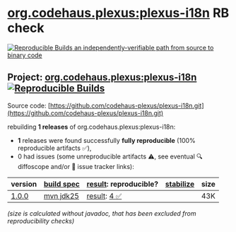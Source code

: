[org.codehaus.plexus:plexus-i18n](https://central.sonatype.com/artifact/org.codehaus.plexus/plexus-i18n/versions) RB check
=======

[![Reproducible Builds](https://reproducible-builds.org/images/logos/rb.svg) an independently-verifiable path from source to binary code](https://reproducible-builds.org/)

## Project: [org.codehaus.plexus:plexus-i18n](https://central.sonatype.com/artifact/org.codehaus.plexus/plexus-i18n/versions) [![Reproducible Builds](https://img.shields.io/endpoint?url=https://raw.githubusercontent.com/jvm-repo-rebuild/reproducible-central/master/content/org/codehaus/plexus/plexus-i18n/badge.json)](https://github.com/jvm-repo-rebuild/reproducible-central/blob/master/content/org/codehaus/plexus/plexus-i18n/README.md)

Source code: [https://github.com/codehaus-plexus/plexus-i18n.git](https://github.com/codehaus-plexus/plexus-i18n.git)

rebuilding **1 releases** of org.codehaus.plexus:plexus-i18n:
- **1** releases were found successfully **fully reproducible** (100% reproducible artifacts :white_check_mark:),
- 0 had issues (some unreproducible artifacts :warning:, see eventual :mag: diffoscope and/or :memo: issue tracker links):

| version | [build spec](/BUILDSPEC.md) | [result](https://reproducible-builds.org/docs/jvm/): reproducible? | [stabilize](https://github.com/google/oss-rebuild/blob/main/cmd/stabilize/README.md) | size |
| -- | --------- | ------ | ------ | -- |
| [1.0.0](https://central.sonatype.com/artifact/org.codehaus.plexus/plexus-i18n/1.0.0/pom) | [mvn jdk25](plexus-i18n-1.0.0.buildspec) | [result](plexus-i18n-1.0.0.buildinfo): [4 :white_check_mark: ](plexus-i18n-1.0.0.buildcompare) | | 43K |

<i>(size is calculated without javadoc, that has been excluded from reproducibility checks)</i>
